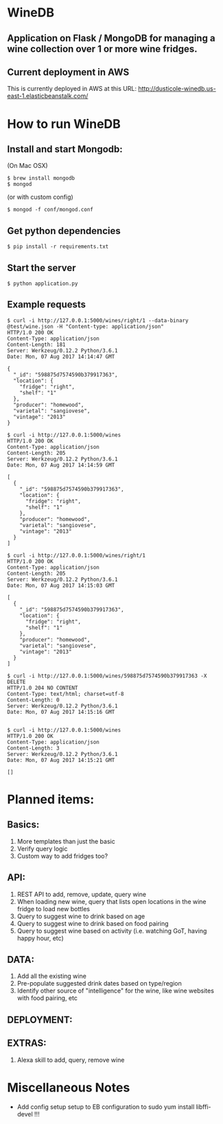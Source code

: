 # WineDB

## Application on Flask / MongoDB for managing a wine collection over 1 or more wine fridges.

## Current deployment in AWS

This is currently deployed in AWS at this URL: http://dusticole-winedb.us-east-1.elasticbeanstalk.com/

# How to run WineDB

## Install and start Mongodb:

(On Mac OSX)

```
$ brew install mongodb
$ mongod
```

(or with custom config)

```
$ mongod -f conf/mongod.conf
```

## Get python dependencies

```
$ pip install -r requirements.txt
```

## Start the server

```
$ python application.py
```

## Example requests

```
$ curl -i http://127.0.0.1:5000/wines/right/1 --data-binary @test/wine.json -H "Content-type: application/json"
HTTP/1.0 200 OK
Content-Type: application/json
Content-Length: 181
Server: Werkzeug/0.12.2 Python/3.6.1
Date: Mon, 07 Aug 2017 14:14:47 GMT

{
  "_id": "598875d7574590b379917363",
  "location": {
    "fridge": "right",
    "shelf": "1"
  },
  "producer": "homewood",
  "varietal": "sangiovese",
  "vintage": "2013"
}

$ curl -i http://127.0.0.1:5000/wines
HTTP/1.0 200 OK
Content-Type: application/json
Content-Length: 205
Server: Werkzeug/0.12.2 Python/3.6.1
Date: Mon, 07 Aug 2017 14:14:59 GMT

[
  {
    "_id": "598875d7574590b379917363",
    "location": {
      "fridge": "right",
      "shelf": "1"
    },
    "producer": "homewood",
    "varietal": "sangiovese",
    "vintage": "2013"
  }
]

$ curl -i http://127.0.0.1:5000/wines/right/1
HTTP/1.0 200 OK
Content-Type: application/json
Content-Length: 205
Server: Werkzeug/0.12.2 Python/3.6.1
Date: Mon, 07 Aug 2017 14:15:03 GMT

[
  {
    "_id": "598875d7574590b379917363",
    "location": {
      "fridge": "right",
      "shelf": "1"
    },
    "producer": "homewood",
    "varietal": "sangiovese",
    "vintage": "2013"
  }
]

$ curl -i http://127.0.0.1:5000/wines/598875d7574590b379917363 -X DELETE
HTTP/1.0 204 NO CONTENT
Content-Type: text/html; charset=utf-8
Content-Length: 0
Server: Werkzeug/0.12.2 Python/3.6.1
Date: Mon, 07 Aug 2017 14:15:16 GMT


$ curl -i http://127.0.0.1:5000/wines
HTTP/1.0 200 OK
Content-Type: application/json
Content-Length: 3
Server: Werkzeug/0.12.2 Python/3.6.1
Date: Mon, 07 Aug 2017 14:15:21 GMT

[]
```

# Planned items:

## Basics:
1. More templates than just the basic
2. Verify query logic
3. Custom way to add fridges too?

## API:
1. REST API to add, remove, update, query wine
2. When loading new wine, query that lists open locations in the wine fridge to load new bottles
3. Query to suggest wine to drink based on age
4. Query to suggest wine to drink based on food pairing
5. Query to suggest wine based on activity (i.e. watching GoT, having happy hour, etc)

## DATA:
1. Add all the existing wine
2. Pre-populate suggested drink dates based on type/region 
3. Identify other source of "intelligence" for the wine, like wine websites with food pairing, etc

## DEPLOYMENT:

## EXTRAS:
1. Alexa skill to add, query, remove wine


# Miscellaneous Notes

- Add config setup setup to EB configuration to sudo yum install libffi-devel !!!